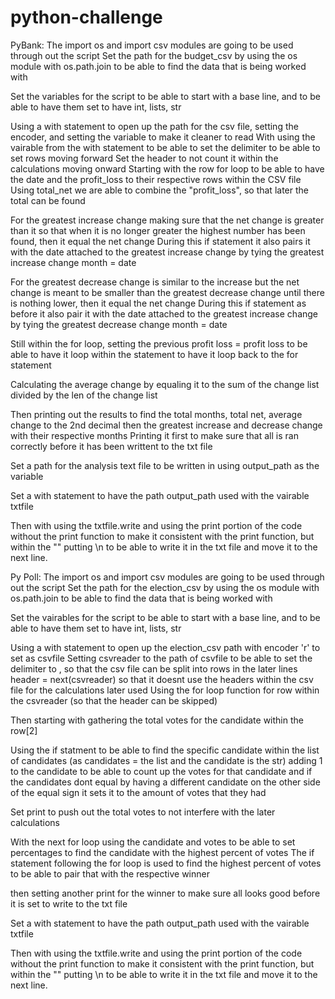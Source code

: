 # python-challenge
PyBank:
The import os and import csv modules are going to be used through out the script
Set the path for the budget_csv by using the os module with os.path.join to be able to find the data that is being worked with

Set the variables for the script to be able to start with a base line, and to be able to have them set to have int, lists, str

Using a with statement to open up the path for the csv file, setting the encoder, and setting the variable to make it cleaner to read
With using the vairable from the with statement to be able to set the delimiter to be able to set rows moving forward
Set the header to not count it within the calculations moving onward
Starting with the row for loop to be able to have the date and the profit_loss to their respective rows within the CSV file
Using total_net we are able to combine the "profit_loss", so that later the total can be found

For the greatest increase change making sure that the net change is greater than it so that when it is no longer greater the highest number has been found, then it equal the net change 
During this if statement it also pairs it with the date attached to the greatest increase change by tying the greatest increase change month = date

For the greatest decrease change is similar to the increase but the net change is meant to be smaller than the greatest decrease change until there is nothing lower, then it equal the net change
During this if statement as before it also pair it with the date attached to the greatest increase change by tying the greatest decrease change month = date

Still within the for loop, setting the previous profit loss = profit loss to be able to have it loop within the statement to have it loop back to the for statement

Calculating the average change by equaling it to the sum of the change list divided by the len of the change list

Then printing out the results to find the total months, total net, average change to the 2nd decimal then the greatest increase and decrease change with their respective months
Printing it first to make sure that all is ran correctly before it has been writtent to the txt file

Set a path for the analysis text file to be written in using output_path as the variable

Set a with statement to have the path output_path used with the vairable txtfile

Then with using the txtfile.write and using the print portion of the code without the print function to make it consistent with the print function, but within the "" putting \n to be able to write it in the txt file and move it to the next line.

Py Poll:
The import os and import csv modules are going to be used through out the script
Set the path for the election_csv by using the os module with os.path.join to be able to find the data that is being worked with

Set the vairables for the script to be able to start with a base line, and to be able to have them set to have int, lists, str

Using a with statement to open up the election_csv path with encoder 'r' to set as csvfile
Setting csvreader to the path of csvfile to be able to set the delimiter to , so that the csv file can be split into rows in the later lines
header = next(csvreader) so that it doesnt use the headers within the csv file for the calculations later used
Using the for loop function for row within the csvreader (so that the header can be skipped) 

Then starting with gathering the total votes for the candidate within the row[2]

Using the if statment to be able to find the specific candidate within the list of candidates (as candidates = the list and the candidate is the str) adding 1 to the candidate to be able to count up the votes for that candidate and if the candidates dont equal by having a different candidate on the other side of the equal sign it sets it to the amount of votes that they had

Set print to push out the total votes to not interfere with the later calculations

With the next for loop using the candidate and votes to be able to set percentages to find the candidate with the highest percent of votes
The if statement following the for loop is used to find the highest percent of votes to be able to pair that with the respective winner

then setting another print for the winner to make sure all looks good before it is set to write to the txt file

Set a with statement to have the path output_path used with the vairable txtfile

Then with using the txtfile.write and using the print portion of the code without the print function to make it consistent with the print function, but within the "" putting \n to be able to write it in the txt file and move it to the next line.
